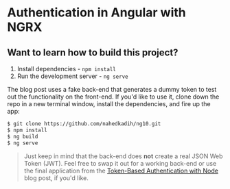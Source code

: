 # Authentication in Angular with NGRX

## Want to learn how to build this project?
 

 
1. Install dependencies - `npm install`
1. Run the development server - `ng serve`

 

The blog post uses a fake back-end that generates a dummy token to test out the functionality on the front-end. If you'd like to use it, clone down the repo in a new terminal window, install the dependencies, and fire up the app:

```sh
$ git clone https://github.com/nahedkadih/ng10.git
$ npm install
$ ng build
$ ng serve
```

> Just keep in mind that the back-end does **not** create a real JSON Web Token (JWT). Feel free to swap it out for a working back-end or use the final application from the [Token-Based Authentication with Node](http://mherman.org/blog/2016/10/28/token-based-authentication-with-node) blog post, if you'd like.
